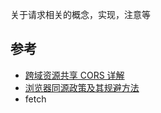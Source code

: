 

关于请求相关的概念，实现，注意等



## 参考

- [跨域资源共享 CORS 详解](http://www.ruanyifeng.com/blog/2016/04/cors.html) 
- [浏览器同源政策及其规避方法](http://www.ruanyifeng.com/blog/2016/04/same-origin-policy.html) 
- fetch 

